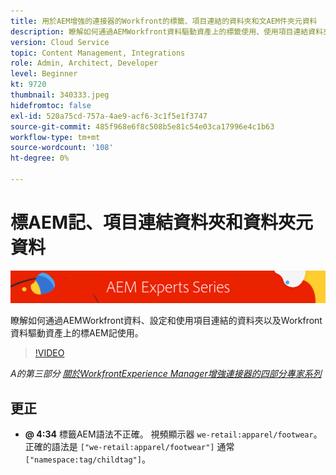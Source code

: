 ```yaml
---
title: 用於AEM增強的連接器的Workfront的標籤、項目連結的資料夾和文AEM件夾元資料
description: 瞭解如何通過AEMWorkfront資料驅動資產上的標籤使用、使用項目連結資料夾和Workfront資料到資AEM產資料夾元資料架構。
version: Cloud Service
topic: Content Management, Integrations
role: Admin, Architect, Developer
level: Beginner
kt: 9720
thumbnail: 340333.jpeg
hidefromtoc: false
exl-id: 520a75cd-757a-4ae9-acf6-3c1f5e1f3747
source-git-commit: 485f968e6f8c508b5e81c54e03ca17996e4c1b63
workflow-type: tm+mt
source-wordcount: '108'
ht-degree: 0%

---
```


# 標AEM記、項目連結資料夾和資料夾元資料

![專AEM家系列](./assets/banner.png)

瞭解如何通過AEMWorkfront資料、設定和使用項目連結的資料夾以及Workfront資料驅動資產上的標AEM記使用。

>[!VIDEO](https://video.tv.adobe.com/v/340333/?quality=12&learn=on)

_A的第三部分 [關於WorkfrontExperience Manager增強連接器的四部分專家系列](./overview.md)_

## 更正

+ __@ 4:34__ 標籤AEM語法不正確。 視頻顯示器 `we-retail:apparel/footwear`。 正確的語法是 `["we-retail:apparel/footwear"]` 通常 `["namespace:tag/childtag"]`。
